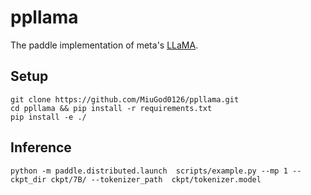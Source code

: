 # ppllama
The paddle implementation of meta's [LLaMA](https://github.com/facebookresearch/llama).

## Setup

```
git clone https://github.com/MiuGod0126/ppllama.git
cd ppllama && pip install -r requirements.txt
pip install -e ./
```



## Inference

```shell
python -m paddle.distributed.launch  scripts/example.py --mp 1 --ckpt_dir ckpt/7B/ --tokenizer_path  ckpt/tokenizer.model
```

